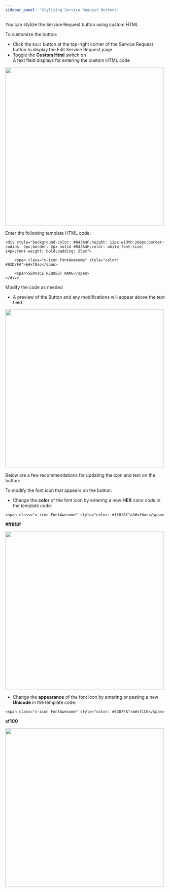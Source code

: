 ```yaml
---
sidebar_panel: 'Stylizing Service Request Buttons'
---
```


You can stylize the Service Request button using custom HTML

To customize the button:

* Click the ```Edit``` button at the top-right corner of the Service Request button to display the Edit Service Request page
* Toggle the **Custom Html** switch on  
A text field displays for entering the custom HTML code

<a href="imgbasic/SelfServiceCustomHTMLBlank.png" target="_blank"><img src="imgbasic/SelfServiceCustomHTMLBlank.png" width="500"></img></a>

Enter the following template HTML code:

```
<div style="background-color: #043A4F;height: 12px;width:200px;border-radius: 3px;border: 2px solid #043A4F;color: white;font-size: 14px;font-weight: bold;padding: 25px">

    <span class="v-icon FontAwesome" style="color: #93D7FA">&#xf0ac</span>

    <span>SERVICE REQUEST NAME</span>
</div>
```

Modify the code as needed

* A preview of the Button and any modifications will appear above the text field

<a href="imgbasic/SelfServiceCustomHTMLExample.png" target="_blank"><img src="imgbasic/SelfServiceCustomHTMLExample.png" width="500"></img></a>

Below are a few recommendations for updating the icon and text on the button:

To modify the font icon that appears on the button:

* Change the **color** of the font icon by entering a new **HEX** color code in the template code:

 ```<span class="v-icon FontAwesome" style="color: #ff8f8f">&#xf0ac</span>``` 

 **#ff8f8f**

<a href="imgbasic/SelfServiceCustomHTMLIconChange.png" target="_blank"><img src="imgbasic/SelfServiceCustomHTMLIconChange.png" width="500"></img></a>

* Change the **appearance** of the font icon by entering or pasting a new **Unicode** in the template code:

```<span class="v-icon FontAwesome" style="color: #93D7FA">&#xf1C0</span>```

**xf1C0**

<a href="imgbasic/SelfServiceCustomHTMLIconChangeUnicode.png" target="_blank"><img src="imgbasic/SelfServiceCustomHTMLIconChangeUnicode.png" width="500"></img></a>